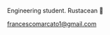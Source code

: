 Engineering student. Rustacean :crab:

francescomarcato1@gmail.com

<!---
Marcato0o/Marcato0o is a ✨ special ✨ repository because its `README.md` (this file) appears on your GitHub profile.
You can click the Preview link to take a look at your changes.
--->
